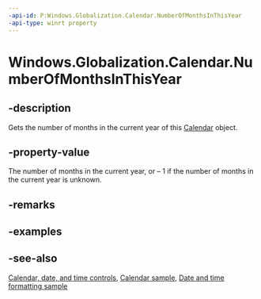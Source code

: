 ```yaml
---
-api-id: P:Windows.Globalization.Calendar.NumberOfMonthsInThisYear
-api-type: winrt property
---
```


<!-- Property syntax
public int NumberOfMonthsInThisYear { get; }
-->

# Windows.Globalization.Calendar.NumberOfMonthsInThisYear

## -description
Gets the number of months in the current year of this [Calendar](calendar.md) object.

## -property-value
The number of months in the current year, or – 1 if the number of months in the current year is unknown.

## -remarks

## -examples

## -see-also

[Calendar, date, and time controls](/windows/uwp/design/controls-and-patterns/date-and-time), [Calendar sample](https://github.com/Microsoft/Windows-universal-samples/tree/master/Samples/Calendar), [Date and time formatting sample](https://github.com/microsoft/Windows-universal-samples/tree/master/Samples/DateTimeFormatting)
